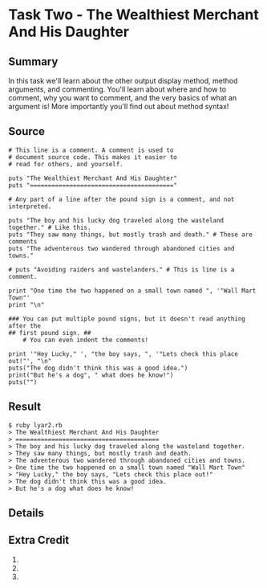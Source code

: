 # Task Two - The Wealthiest Merchant And His Daughter

## Summary

In this task we'll learn about the other output display method, method arguments, and commenting. You'll learn about where and how to comment, why you want to comment, and the very basics of what an argument is! More importantly you'll find out about method syntax!

## Source

<script src=""></script>
    # This line is a comment. A comment is used to
    # document source code. This makes it easier to
    # read for others, and yourself.

    puts "The Wealthiest Merchant And His Daughter"
    puts "========================================"

    # Any part of a line after the pound sign is a comment, and not interpreted.

    puts "The boy and his lucky dog traveled along the wasteland together." # Like this.
    puts "They saw many things, but mostly trash and death." # These are comments
    puts "The adventerous two wandered through abandoned cities and towns."

    # puts "Avoiding raiders and wastelanders." # This is line is a comment.

    print "One time the two happened on a small town named ", '"Wall Mart Town"'
    print "\n"

    ### You can put multiple pound signs, but it doesn't read anything after the
    ## first pound sign. ##
        # You can even indent the comments!

    print '"Hey Lucky," ', "the boy says, ", '"Lets check this place out!"', "\n"
    puts("The dog didn't think this was a good idea.")
    print("But he's a dog", " what does he know!")
    puts("")

## Result

    $ ruby lyar2.rb
    > The Wealthiest Merchant And His Daughter
    > ========================================
    > The boy and his lucky dog traveled along the wasteland together.
    > They saw many things, but mostly trash and death.
    > The adventerous two wandered through abandoned cities and towns.
    > One time the two happened on a small town named "Wall Mart Town"
    > "Hey Lucky," the boy says, "Lets check this place out!"
    > The dog didn't think this was a good idea.
    > But he's a dog what does he know!

## Details



## Extra Credit

1. 
2. 
3. 
